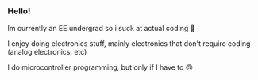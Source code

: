 ### Hello!

Im currently an EE undergrad so i suck at actual coding :slightly_smiling_face:

I enjoy doing electronics stuff, mainly electronics that don't require coding (analog electronics, etc)

I do microcontroller programming, but only if I have to :upside_down_face:


